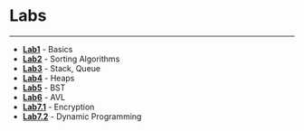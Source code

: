 # Labs
***
- **[Lab1](Semester_1/ALGOLAB1/Labwork1.md)** - Basics
- **[Lab2](Semester_1/ALGOLAB2/Labwork2.md)** - Sorting Algorithms
- **[Lab3](Semester_1/ALGOLAB3/Labwork3.md)** - Stack, Queue
- **[Lab4](Semester_1/ALGOLAB4/Labwork4.md)** - Heaps
- **[Lab5](Semester_1/ALGOLAB5/Labwork5.md)** - BST
- **[Lab6](Semester_1/ALGOLAB6/Labwork6.md)** - AVL
- **[Lab7.1](Semester_1/ALGOLAB7/Labwork7.1.md)** - Encryption
- **[Lab7.2](Semester_1/ALGOLAB7/Labwork7.2.md)** - Dynamic Programming
